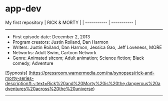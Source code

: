 # app-dev
My first repository
| RICK & MORTY |
| ----------- | ----------- |

---

- First episode date: December 2, 2013
- Program creators: Justin Roiland, Dan Harmon
- Writers: Justin Roiland, Dan Harmon, Jessica Gao, Jeff Loveness, MORE
- Networks: Adult Swim, Cartoon Network
- Genre: Animated sitcom; Adult animation; Science fiction; Black comedy; Adventure

[Sypnosis] (https://pressroom.warnermedia.com/na/synopses/rick-and-morty-series-description#:~:text=Rick%20and%20Morty%20is%20the,dangerous%20adventures%20across%20the%20universe)

***

